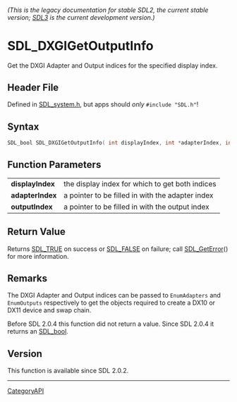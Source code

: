 ###### (This is the legacy documentation for stable SDL2, the current stable version; [SDL3](https://wiki.libsdl.org/SDL3/) is the current development version.)
# SDL_DXGIGetOutputInfo

Get the DXGI Adapter and Output indices for the specified display index.

## Header File

Defined in [SDL_system.h](https://github.com/libsdl-org/SDL/blob/SDL2/include/SDL_system.h), but apps should _only_ `#include "SDL.h"`!

## Syntax

```c
SDL_bool SDL_DXGIGetOutputInfo( int displayIndex, int *adapterIndex, int *outputIndex );

```

## Function Parameters

|                      |                                                  |
| -------------------- | ------------------------------------------------ |
| **displayIndex**     | the display index for which to get both indices  |
| **adapterIndex**     | a pointer to be filled in with the adapter index |
| **outputIndex**      | a pointer to be filled in with the output index  |

## Return Value

Returns [SDL_TRUE](SDL_TRUE) on success or [SDL_FALSE](SDL_FALSE) on
failure; call [SDL_GetError](SDL_GetError)() for more information.

## Remarks

The DXGI Adapter and Output indices can be passed to `EnumAdapters` and
`EnumOutputs` respectively to get the objects required to create a DX10 or
DX11 device and swap chain.

Before SDL 2.0.4 this function did not return a value. Since SDL 2.0.4 it
returns an [SDL_bool](SDL_bool).

## Version

This function is available since SDL 2.0.2.

----
[CategoryAPI](CategoryAPI)

